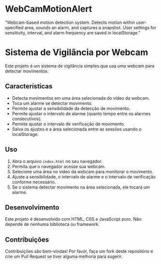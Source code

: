 # WebCamMotionAlert
"Webcam-based motion detection system. Detects motion within user-specified area, sounds an alarm, and captures a snapshot. User settings for sensitivity, interval, and alarm frequency are saved in localStorage."

# Sistema de Vigilância por Webcam

Este projeto é um sistema de vigilância simples que usa uma webcam para detectar movimentos.

## Características

- Detecta movimentos em uma área selecionada do vídeo da webcam.
- Toca um alarme se detectar movimento.
- Permite ajustar a sensibilidade da detecção de movimento.
- Permite ajustar o intervalo de alarme (quanto tempo entre os alarmes consecutivos).
- Permite ajustar o intervalo de verificação de movimento.
- Salva os ajustes e a área selecionada entre as sessões usando o localStorage.

## Uso

1. Abra o arquivo `index.html` no seu navegador.
2. Permita que o navegador acesse sua webcam.
3. Selecione uma área no vídeo da webcam para monitorar o movimento.
4. Ajuste a sensibilidade, o intervalo de alarme e o intervalo de verificação conforme necessário.
5. Se o sistema detectar movimento na área selecionada, ele tocará um alarme.

## Desenvolvimento

Este projeto é desenvolvido com HTML, CSS e JavaScript puro. Não depende de nenhuma biblioteca ou framework.

## Contribuições

Contribuições são bem-vindas! Por favor, faça um fork deste repositório e crie um Pull Request se tiver alguma melhoria para sugerir.
